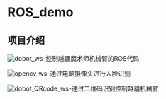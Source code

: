 # ROS_demo

## 项目介绍
![dobot_ws](/dobot_ws)-控制越疆魔术师机械臂的ROS代码

![opencv_ws](/opencv_ws)-通过电脑摄像头进行人脸识别

![dobot_QRcode_ws](/dobot_QRcode_ws)-通过二维码识别控制越疆机械臂


